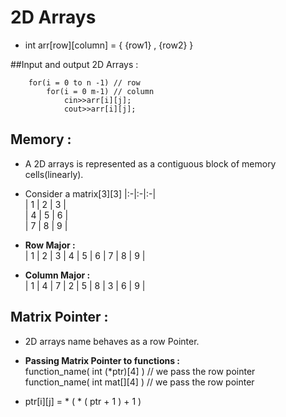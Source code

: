 # 2D Arrays  
- int arr[row][column] = { {row1} , {row2} }    

##Input and output 2D Arrays :   

        for(i = 0 to n -1) // row     
            for(i = 0 m-1) // column    
                cin>>arr[i][j];     
                cout>>arr[i][j];    

## Memory :
- A 2D arrays is represented as a contiguous block of memory cells(linearly).   
- Consider a matrix[3][3]
    |:-|:-|:-|                      
    | 1 | 2 | 3 |                       
    | 4 | 5 | 6 |                          
    | 7 | 8 | 9 |                

- **Row Major :**     
    | 1 | 2 | 3 | 4 | 5 | 6 | 7 | 8 | 9 |       

- **Column Major :**    
    | 1 | 4 | 7 | 2 | 5 | 8 | 3 | 6 | 9 |        

## Matrix Pointer :     
- 2D arrays name behaves as a row Pointer.      

- **Passing Matrix Pointer to functions :**     
    function_name( int (*ptr)[4] ) // we pass the row pointer   
    function_name( int mat[][4]  ) // we pass the row pointer   

- ptr[i][j] = * ( * ( ptr + 1 ) + 1 )       

